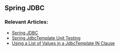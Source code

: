 ## Spring JDBC

### Relevant Articles: 
- [Spring JDBC](https://www.surya.com/spring-jdbc-jdbctemplate)
- [Spring JdbcTemplate Unit Testing](https://www.surya.com/spring-jdbctemplate-testing)
- [Using a List of Values in a JdbcTemplate IN Clause](https://www.surya.com/spring-jdbctemplate-in-list)
